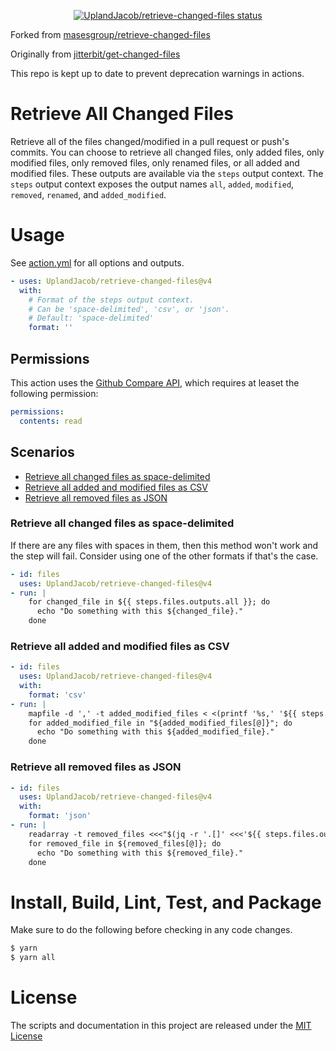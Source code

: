 <p align="center">
  <a href="https://github.com/UplandJacob/retrieve-changed-files/actions"><img alt="UplandJacob/retrieve-changed-files status" src="https://github.com/UplandJacob/retrieve-changed-files/workflows/Test/badge.svg"></a>
</p>

Forked from [masesgroup/retrieve-changed-files](https://github.com/masesgroup/retrieve-changed-files)

Originally from [jitterbit/get-changed-files](https://github.com/jitterbit/get-changed-files)

This repo is kept up to date to prevent deprecation warnings in actions.

# Retrieve All Changed Files

Retrieve all of the files changed/modified in a pull request or push's commits.
You can choose to retrieve all changed files, only added files, only modified files, only removed files, only renamed files, or all added and modified files.
These outputs are available via the `steps` output context.
The `steps` output context exposes the output names `all`, `added`, `modified`, `removed`, `renamed`, and `added_modified`.

# Usage

See [action.yml](action.yml) for all options and outputs.

```yaml
- uses: UplandJacob/retrieve-changed-files@v4
  with:
    # Format of the steps output context.
    # Can be 'space-delimited', 'csv', or 'json'.
    # Default: 'space-delimited'
    format: ''
```

## Permissions
This action uses the [Github Compare API](https://docs.github.com/en/rest/commits/commits?apiVersion=2022-11-28#compare-two-commits), which requires at leaset the following permission:

```yaml
permissions:
  contents: read
```

## Scenarios

- [Retrieve all changed files as space-delimited](#retrieve-all-changed-files-as-space-delimited)
- [Retrieve all added and modified files as CSV](#retrieve-all-added-and-modified-files-as-csv)
- [Retrieve all removed files as JSON](#retrieve-all-removed-files-as-json)

### Retrieve all changed files as space-delimited

If there are any files with spaces in them, then this method won't work and the step will fail.
Consider using one of the other formats if that's the case.

```yaml
- id: files
  uses: UplandJacob/retrieve-changed-files@v4
- run: |
    for changed_file in ${{ steps.files.outputs.all }}; do
      echo "Do something with this ${changed_file}."
    done
```

### Retrieve all added and modified files as CSV

```yaml
- id: files
  uses: UplandJacob/retrieve-changed-files@v4
  with:
    format: 'csv'
- run: |
    mapfile -d ',' -t added_modified_files < <(printf '%s,' '${{ steps.files.outputs.added_modified }}')
    for added_modified_file in "${added_modified_files[@]}"; do
      echo "Do something with this ${added_modified_file}."
    done
```

### Retrieve all removed files as JSON

```yaml
- id: files
  uses: UplandJacob/retrieve-changed-files@v4
  with:
    format: 'json'
- run: |
    readarray -t removed_files <<<"$(jq -r '.[]' <<<'${{ steps.files.outputs.removed }}')"
    for removed_file in ${removed_files[@]}; do
      echo "Do something with this ${removed_file}."
    done
```

# Install, Build, Lint, Test, and Package

Make sure to do the following before checking in any code changes.

```bash
$ yarn
$ yarn all
```

# License

The scripts and documentation in this project are released under the [MIT License](LICENSE)
